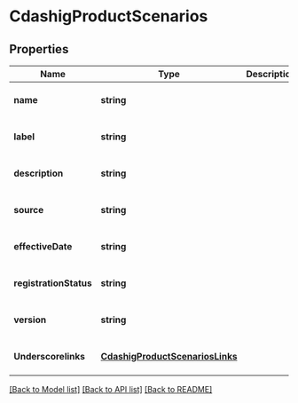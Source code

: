# CdashigProductScenarios

## Properties
Name | Type | Description | Notes
------------ | ------------- | ------------- | -------------
**name** | **string** |  | [optional] [default to null]
**label** | **string** |  | [optional] [default to null]
**description** | **string** |  | [optional] [default to null]
**source** | **string** |  | [optional] [default to null]
**effectiveDate** | **string** |  | [optional] [default to null]
**registrationStatus** | **string** |  | [optional] [default to null]
**version** | **string** |  | [optional] [default to null]
**Underscorelinks** | [**CdashigProductScenariosLinks**](CdashigProductScenariosLinks.md) |  | [optional] [default to null]

[[Back to Model list]](../README.md#documentation-for-models) [[Back to API list]](../README.md#documentation-for-api-endpoints) [[Back to README]](../README.md)


